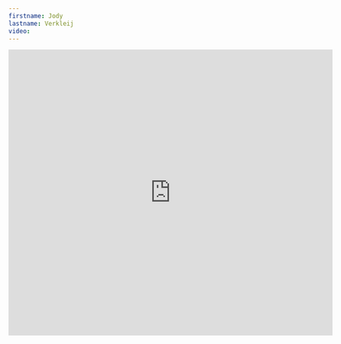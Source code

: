 ```yaml
--- 
firstname: Jody
lastname: Verkleij
video: 
--- 
```


<iframe src="https://player.vimeo.com/video/560842097" width="640" height="564" frameborder="0" allow="autoplay; fullscreen" allowfullscreen></iframe>
